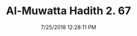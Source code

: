 ---
title        : "Al-Muwatta Hadith 2. 67"
date         : 7/25/2018 12:28:11 PM
draft        : false
type         : "hadith"
layout       : "hadith"
BookCode     : "AMH"
VolumeNumber : "2"
HadithNumber : "67"
categories  :  ["Purity - Wudu on Account of a Man Kissing His Wife"]
---